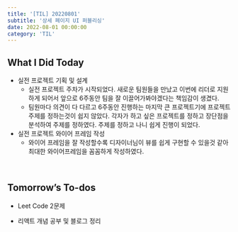 ```yaml
---
title: '[TIL] 20220801'
subtitle: '상세 페이지 UI 퍼블리싱'
date: 2022-08-01 00:00:00
category: 'TIL'
---
```


## What I Did Today

- 실전 프로젝트 기획 및 설계
  - 실전 프로젝트 주차가 시작되었다. 새로운 팀원들을 만났고 이번에 리더로 지원하게 되어서 앞으로 6주동안 팀을 잘 이끌어가봐야겠다는 책임감이 생겼다.
  - 팀원마다 의견이 다 다르고 6주동안 진행하는 마지막 큰 프로젝트기에 프로젝트 주제를 정하는것이 쉽지 않았다. 각자가 하고 싶은 프로젝트를 정하고 장단점을 분석하여 주제를 정하였다. 주제를 정하고 나니 쉽게 진행이 되었다.
- 실전 프로젝트 와이어 프레임 작성
  - 와이어 프레임을 잘 작성할수록 디자이너님이 뷰를 쉽게 구현할 수 있을것 같아 최대한 와이어프레임을 꼼꼼하게 작성하였다.

<br/>

## Tomorrow’s To-dos

- Leet Code 2문제
- 리액트 개념 공부 및 블로그 정리

  <br/>
